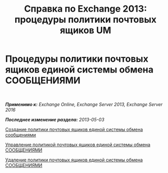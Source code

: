 ﻿---
title: 'Справка по Exchange 2013: процедуры политики почтовых ящиков UM'
TOCTitle: Процедуры политики почтовых ящиков единой системы обмена СООБЩЕНИЯМИ
ms:assetid: 37db12de-109f-4e81-9e6a-effab2c2171d
ms:mtpsurl: https://technet.microsoft.com/ru-ru/library/JJ851061(v=EXCHG.150)
ms:contentKeyID: 50556360
ms.date: 05/22/2018
mtps_version: v=EXCHG.150
ms.translationtype: MT
---

# Процедуры политики почтовых ящиков единой системы обмена СООБЩЕНИЯМИ

 

_**Применимо к:** Exchange Online, Exchange Server 2013, Exchange Server 2016_

_**Последнее изменение раздела:** 2013-05-03_

[Создание политики почтовых ящиков единой системы обмена сообщениями](create-a-um-mailbox-policy-exchange-2013-help.md)

[Управление политикой почтовых ящиков единой системы обмена СООБЩЕНИЯМИ](manage-a-um-mailbox-policy-exchange-2013-help.md)

[Удаление политики почтовых ящиков единой системы обмена СООБЩЕНИЯМИ](delete-a-um-mailbox-policy-exchange-2013-help.md)

